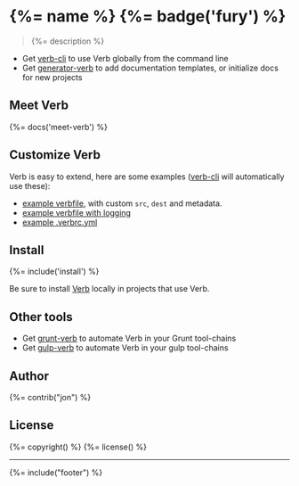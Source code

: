 # {%= name %} {%= badge('fury') %}

> {%= description %}

* Get [verb-cli](https://github.com/assemble/verb-cli) to use Verb globally from the command line
* Get [generator-verb](https://github.com/assemble/generator-verb) to add documentation templates, or initialize docs for new projects

## Meet Verb
{%= docs('meet-verb') %}

## Customize Verb

Verb is easy to extend, here are some examples ([verb-cli](https://github.com/assemble/verb-cli) will automatically use these):

* [example verbfile](https://gist.github.com/jonschlinkert/9685280), with custom `src`, `dest` and metadata.
* [example verbfile with logging](https://gist.github.com/jonschlinkert/9685144)
* [example .verbrc.yml](https://gist.github.com/jonschlinkert/9686195)

## Install
{%= include('install') %}

Be sure to install [Verb](https://github.com/assemble/verb) locally in projects that use Verb.

## Other tools

* Get [grunt-verb](https://github.com/assemble/grunt-verb) to automate Verb in your Grunt tool-chains
* Get [gulp-verb](https://github.com/assemble/gulp-verb) to automate Verb in your gulp tool-chains

## Author
{%= contrib("jon") %}

## License
{%= copyright() %}
{%= license() %}

***

{%= include("footer") %}